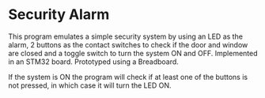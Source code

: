 # Security Alarm
This program emulates a simple security system by using an LED as the alarm, 2 buttons as the contact switches to check if the door and window are closed and a toggle switch to turn the system ON and OFF.
Implemented in an STM32 board. Prototyped using a Breadboard.

If the system is ON the program will check if at least one of the buttons is not pressed, in which case it will turn the LED ON.
